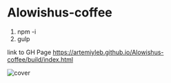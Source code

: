 # Alowishus-coffee
1. npm -i
2. gulp

link to GH Page https://artemiyleb.github.io/Alowishus-coffee/build/index.html


![cover](https://user-images.githubusercontent.com/95182741/229375424-27042781-5240-43f3-9f2d-244f1e2c1789.jpg)
